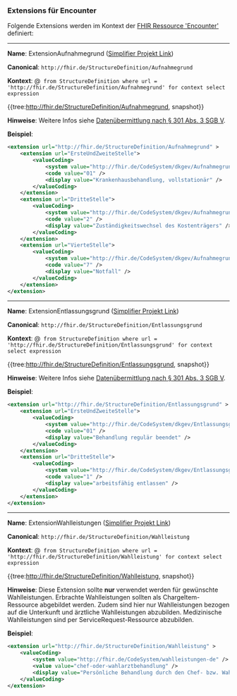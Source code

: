 ### Extensions für Encounter

Folgende Extensions werden im Kontext der [FHIR Ressource 'Encounter'](https://www.hl7.org/fhir/r4/encounter.html) definiert:

----

**Name**: ExtensionAufnahmegrund ([Simplifier Projekt Link](https://simplifier.net/resolve?canonical=http://fhir.de/StructureDefinition/Aufnahmegrund&scope=de.basisprofil.r4@1.4.0))

**Canonical**: `http://fhir.de/StructureDefinition/Aufnahmegrund`

**Kontext**: @``` from StructureDefinition where url = 'http://fhir.de/StructureDefinition/Aufnahmegrund' for context select expression```

{{tree:http://fhir.de/StructureDefinition/Aufnahmegrund, snapshot}}

**Hinweise**:
Weitere Infos siehe [Datenübermittlung nach § 301 Abs. 3 SGB V](https://www.dkgev.de/themen/digitalisierung-daten/elektronische-datenuebermittlung/datenuebermittlung-zu-abrechnungszwecken/datenuebermittlung-nach-301-abs-3-sgb-v/).

**Beispiel**:

```xml
<extension url="http://fhir.de/StructureDefinition/Aufnahmegrund" >
    <extension url="ErsteUndZweiteStelle">
        <valueCoding>
            <system value="http://fhir.de/CodeSystem/dkgev/AufnahmegrundErsteUndZweiteStelle" />
            <code value="01" />
            <display value="Krankenhausbehandlung, vollstationär" />
        </valueCoding>
    </extension>
    <extension url="DritteStelle">
        <valueCoding>
            <system value="http://fhir.de/CodeSystem/dkgev/AufnahmegrundDritteStelle" />
            <code value="2" />
            <display value="Zuständigkeitswechsel des Kostenträgers" />
        </valueCoding>
    </extension>
    <extension url="VierteStelle"> 
        <valueCoding>
            <system value="http://fhir.de/CodeSystem/dkgev/AufnahmegrundVierteStelle" />
            <code value="7" />
            <display value="Notfall" />
        </valueCoding>
    </extension>
</extension>
```

----

**Name**: ExtensionEntlassungsgrund ([Simplifier Projekt Link](https://simplifier.net/resolve?canonical=http://fhir.de/StructureDefinition/Entlassungsgrund&scope=de.basisprofil.r4@1.4.0))

**Canonical**: `http://fhir.de/StructureDefinition/Entlassungsgrund`

**Kontext**: @``` from StructureDefinition where url = 'http://fhir.de/StructureDefinition/Entlassungsgrund' for context select expression```

{{tree:http://fhir.de/StructureDefinition/Entlassungsgrund, snapshot}}

**Hinweise**:
Weitere Infos siehe [Datenübermittlung nach § 301 Abs. 3 SGB V](https://www.dkgev.de/themen/digitalisierung-daten/elektronische-datenuebermittlung/datenuebermittlung-zu-abrechnungszwecken/datenuebermittlung-nach-301-abs-3-sgb-v/).

**Beispiel**:

```xml
<extension url="http://fhir.de/StructureDefinition/Entlassungsgrund" >
    <extension url="ErsteUndZweiteStelle">
        <valueCoding>
            <system value="http://fhir.de/CodeSystem/dkgev/Entlassungsgrund" />
            <code value="01" />
            <display value="Behandlung regulär beendet" />
        </valueCoding>
    </extension>
    <extension url="DritteStelle">
        <valueCoding>
            <system value="http://fhir.de/CodeSystem/dkgev/EntlassungsgrundDritteStelle" />
            <code value="1" />
            <display value="arbeitsfähig entlassen" />
        </valueCoding>
    </extension>
</extension>
```

----

**Name**: ExtensionWahlleistungen ([Simplifier Projekt Link](https://simplifier.net/resolve?canonical=http://fhir.de/StructureDefinition/Wahlleistung&scope=de.basisprofil.r4@1.4.0))

**Canonical**: `http://fhir.de/StructureDefinition/Wahlleistung`

**Kontext**: @``` from StructureDefinition where url = 'http://fhir.de/StructureDefinition/Wahlleistung' for context select expression```

{{tree:http://fhir.de/StructureDefinition/Wahlleistung, snapshot}}

**Hinweise**:
Diese Extension sollte **nur** verwendet werden für gewünschte Wahlleistungen. Erbrachte Wahlleistungen sollten als ChargeItem-Ressource abgebildet werden. Zudem sind hier nur Wahlleistungen bezogen auf die Unterkunft und ärztliche Wahlleistungen abzubilden. Medizinische Wahlleistungen sind per ServiceRequest-Ressource abzubilden.

**Beispiel**:

```xml
<extension url="http://fhir.de/StructureDefinition/Wahlleistung" >
    <valueCoding>
        <system value="http://fhir.de/CodeSystem/wahlleistungen-de" />
        <value value="chef-oder-wahlarztbehandlung" />
        <display value="Persönliche Behandlung durch den Chef- bzw. Wahlarzt)" />
    </valueCoding>
</extension>
```